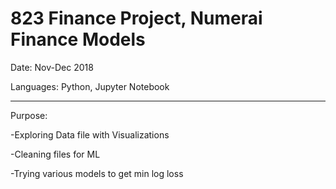 # 823 Finance Project, Numerai Finance Models

Date: Nov-Dec 2018 

Languages: Python, Jupyter Notebook

---
Purpose:

-Exploring Data file with Visualizations

-Cleaning files for ML 

-Trying various models to get min log loss 


